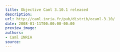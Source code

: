 ```yaml
---
title: Objective Caml 3.10.1 released
description:
url: http://caml.inria.fr/pub/distrib/ocaml-3.10/
date: 2008-01-11T00:00:00-00:00
preview_image:
authors:
- Caml INRIA
source:
---
```




